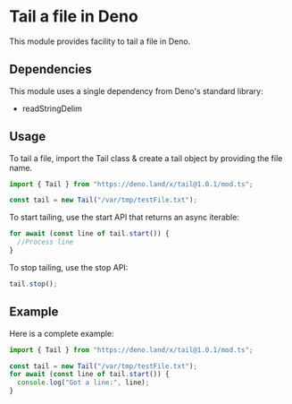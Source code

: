 # Tail a file in Deno
This module provides facility to tail a file in Deno.

## Dependencies

This module uses a single dependency from Deno's standard library: 
- readStringDelim

## Usage
To tail a file, import the Tail class & create a tail object by providing the file name.

```ts
import { Tail } from "https://deno.land/x/tail@1.0.1/mod.ts";

const tail = new Tail("/var/tmp/testFile.txt");
```

To start tailing, use the start API that returns an async iterable:

```ts
for await (const line of tail.start()) {
  //Process line
}
```

To stop tailing, use the stop API:

```ts
tail.stop();
```

## Example
Here is a complete example:

```ts
import { Tail } from "https://deno.land/x/tail@1.0.1/mod.ts";

const tail = new Tail("/var/tmp/testFile.txt");
for await (const line of tail.start()) {
  console.log("Got a line:", line);
}
```
